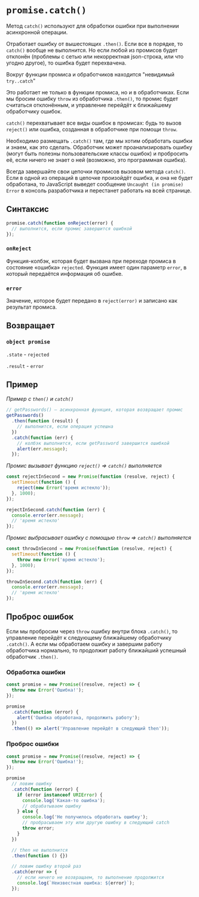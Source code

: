 # `promise.catch()`

Метод `catch()` используют для обработки ошибки при выполнении асинхронной операции.

Отработает ошибку от вышестоящих `.then()`. Если все в порядке, то `catch()` вообще не выполнится. Но если любой из промисов будет отклонён (проблемы с сетью или некорректная json-строка, или что угодно другое), то ошибка будет перехвачена.

Вокруг функции промиса и обработчиков находится "невидимый `try..catch`"

Это работает не только в функции промиса, но и в обработчиках. Если мы бросим ошибку `throw` из обработчика `.then()`, то промис будет считаться отклонённым, и управление перейдёт к ближайшему обработчику ошибок.

`catch()` перехватывает все виды ошибок в промисах: будь то вызов `reject()` или ошибка, созданная в обработчике при помощи `throw`.

Необходимо размещать `.catch()` там, где мы хотим обработать ошибки и знаем, как это сделать. Обработчик может проанализировать ошибку (могут быть полезны пользовательские классы ошибок) и пробросить её, если ничего не знает о ней (возможно, это программная ошибка).

Всегда завершайте свои цепочки промисов вызовом метода `catch()`. Если в одной из операций в цепочке произойдёт ошибка, и она не будет обработана, то JavaScript выведет сообщение `Uncaught (in promise) Error` в консоль разработчика и перестанет работать на всей странице.

## Синтаксис

```js
promise.catch(function onReject(error) {
  // выполнится, если промис завершится ошибкой
});
```

### `onReject`

Функция-колбэк, которая будет вызвана при переходе промиса в состояние «ошибка» `rejected`. Функция имеет один параметр `error`, в который передаётся информация об ошибке.

### `error`

Значение, которое будет передано в `reject(error)` и записано как результат промиса.

## Возвращает

### `object promise`

`.state` - `rejected`

`.result` - `error`

## Пример

_Пример с `then()` и `catch()`_

```js
// getPasswords() — асинхронная функция, которая возвращает промис
getPasswords()
  .then(function (result) {
    // выполнится, если операция успешна
  })
  .catch(function (err) {
    // колбэк выполнится, если getPassword завершится ошибкой
    alert(err.message);
  });
```

_Промис вызывает функцию `reject()` => `catch()` выполняется_

```js
const rejectInSecond = new Promise(function (resolve, reject) {
  setTimeout(function () {
    reject(new Error('время истекло'));
  }, 1000);
});

rejectInSecond.catch(function (err) {
  console.error(err.message);
  // 'время истекло'
});
```

_Промис выбрасывает ошибку с помощью `throw` => `catch()` выполняется_

```js
const throwInSecond = new Promise(function (resolve, reject) {
  setTimeout(function () {
    throw new Error('время истекло');
  }, 1000);
});

throwInSecond.catch(function (err) {
  console.error(err.message);
  // 'время истекло'
});
```

## Проброс ошибок

Если мы пробросим через `throw` ошибку внутри блока `.catch()`, то управление перейдёт к следующему ближайшему обработчику `.catch()`. А если мы обработаем ошибку и завершим работу обработчика нормально, то продолжит работу ближайший успешный обработчик `.then()`.

### Обработка ошибки

```js
const promise = new Promise((resolve, reject) => {
  throw new Error('Ошибка!');
});

promise
  .catch(function (error) {
    alert('Ошибка обработана, продолжить работу');
  })
  .then(() => alert('Управление перейдёт в следующий then'));
```

### Проброс ошибки

```js
const promise = new Promise((resolve, reject) => {
  throw new Error('Ошибка!');
});

promise
  // ловим ошибку
  .catch(function (error) {
    if (error instanceof URIError) {
      console.log('Какая-то ошибка');
      // обрабатываем ошибку
    } else {
      console.log('Не получилось обработать ошибку');
      // пробрасываем эту или другую ошибку в следующий catch
      throw error;
    }
  })

  // then не выполнится
  .then(function () {})

  // ловим ошибку второй раз
  .catch(error => {
    // если ничего не возвращаем, то выполнение продолжится
    console.log(`Неизвестная ошибка: ${error}`);
  });
```
